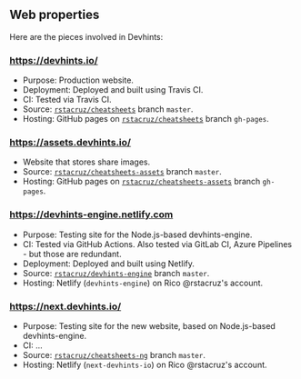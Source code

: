 ## Web properties

Here are the pieces involved in Devhints:

### https://devhints.io/

- Purpose: Production website.
- Deployment: Deployed and built using Travis CI.
- CI: Tested via Travis CI.
- Source: [`rstacruz/cheatsheets`](https://github.com/rstacruz/cheatsheets) branch `master`.
- Hosting: GitHub pages on [`rstacruz/cheatsheets`](https://github.com/rstacruz/cheatsheets) branch `gh-pages`.

### https://assets.devhints.io/

- Website that stores share images.
- Source: [`rstacruz/cheatsheets-assets`](https://github.com/rstacruz/cheatsheets-assets) branch `master`.
- Hosting: GitHub pages on [`rstacruz/cheatsheets-assets`](https://github.com/rstacruz/cheatsheets-assets) branch `gh-pages`.

### https://devhints-engine.netlify.com

- Purpose: Testing site for the Node.js-based devhints-engine.
- CI: Tested via GitHub Actions. Also tested via GitLab CI, Azure Pipelines - but those are redundant.
- Deployment: Deployed and built using Netlify.
- Source: [`rstacruz/devhints-engine`](https://github.com/rstacruz/devhints-engine) branch `master`.
- Hosting: Netlify (`devhints-engine`) on Rico @rstacruz's account.

### https://next.devhints.io/

- Purpose: Testing site for the new website, based on Node.js-based devhints-engine.
- CI: ...
- Source: [`rstacruz/cheatsheets-ng`](https://github.com/rstacruz/cheatsheets-ng) branch `master`.
- Hosting: Netlify (`next-devhints-io`) on Rico @rstacruz's account.
